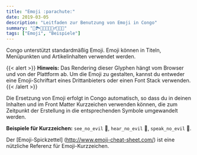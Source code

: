 ```yaml
---
title: "Emoji :parachute:"
date: 2019-03-05
description: "Leitfaden zur Benutzung von Emoji in Congo"
summary: "📖🏞️🧗🏽🐉🧙🏽‍♂️🧚🏽👸"
tags: ["Emoji", "Beispiele"]
---
```


Congo unterstützt standardmäßig Emoji. Emoji können in Titeln, Menüpunkten und Artikelinhalten verwendet werden.

{{< alert >}}
**Hinweis:** Das Rendering dieser Glyphen hängt vom Browser und von der Plattform ab. Um die Emoji zu gestalten, kannst du entweder eine Emoji-Schriftart eines Drittanbieters oder einen Font Stack verwenden.
{{< /alert >}}

Die Ersetzung von Emoji erfolgt in Congo automatisch, so dass du in deinen Inhalten und im Front Matter Kurzzeichen verwenden können, die zum Zeitpunkt der Erstellung in die entsprechenden Symbole umgewandelt werden.

**Beispiele für Kurzzeichen:** `see_no_evil` :see_no_evil:, `hear_no_evil` :hear_no_evil:, `speak_no_evil` :speak_no_evil:.

Der [Emoji-Spickzettel] (http://www.emoji-cheat-sheet.com/) ist eine nützliche Referenz für Emoji-Kurzzeichen.
